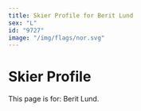 ```yaml
---
title: Skier Profile for Berit Lund
sex: "L"
id: "9727"
image: "/img/flags/nor.svg" 
---
```


# Skier Profile

This page is for: Berit Lund.
    